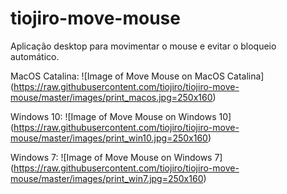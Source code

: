 # tiojiro-move-mouse
Aplicação desktop para movimentar o mouse e evitar o bloqueio automático.

MacOS Catalina:
![Image of Move Mouse on MacOS Catalina]
(https://raw.githubusercontent.com/tiojiro/tiojiro-move-mouse/master/images/print_macos.jpg=250x160)

Windows 10:
![Image of Move Mouse on Windows 10]
(https://raw.githubusercontent.com/tiojiro/tiojiro-move-mouse/master/images/print_win10.jpg=250x160)

Windows 7:
![Image of Move Mouse on Windows 7]
(https://raw.githubusercontent.com/tiojiro/tiojiro-move-mouse/master/images/print_win7.jpg=250x160)